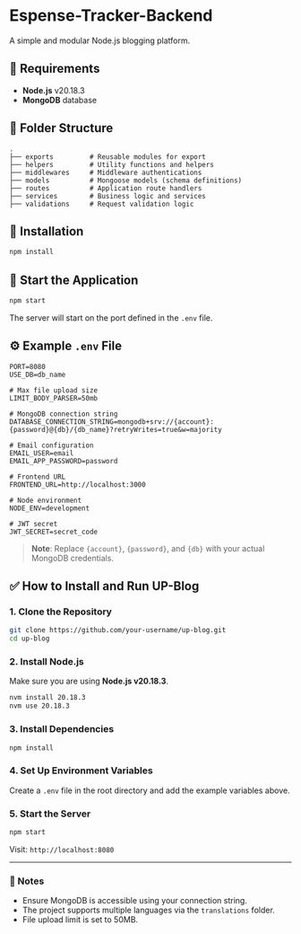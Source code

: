# Espense-Tracker-Backend

A simple and modular Node.js blogging platform.

## 🔧 Requirements

* **Node.js** v20.18.3
* **MongoDB** database

## 📁 Folder Structure

```
.
├── exports         # Reusable modules for export
├── helpers         # Utility functions and helpers
├── middlewares     # Middleware authentications
├── models          # Mongoose models (schema definitions)
├── routes          # Application route handlers
├── services        # Business logic and services
├── validations     # Request validation logic
```

## 💼 Installation

```bash
npm install
```

## 🚀 Start the Application

```bash
npm start
```

The server will start on the port defined in the `.env` file.

## ⚙️ Example `.env` File

```
PORT=8080
USE_DB=db_name

# Max file upload size
LIMIT_BODY_PARSER=50mb

# MongoDB connection string
DATABASE_CONNECTION_STRING=mongodb+srv://{account}:{password}@{db}/{db_name}?retryWrites=true&w=majority

# Email configuration
EMAIL_USER=email
EMAIL_APP_PASSWORD=password

# Frontend URL
FRONTEND_URL=http://localhost:3000

# Node environment
NODE_ENV=development

# JWT secret
JWT_SECRET=secret_code
```

> **Note**: Replace `{account}`, `{password}`, and `{db}` with your actual MongoDB credentials.

## ✅ How to Install and Run UP-Blog

### 1. Clone the Repository

```bash
git clone https://github.com/your-username/up-blog.git
cd up-blog
```

### 2. Install Node.js

Make sure you are using **Node.js v20.18.3**.

```bash
nvm install 20.18.3
nvm use 20.18.3
```

### 3. Install Dependencies

```bash
npm install
```

### 4. Set Up Environment Variables

Create a `.env` file in the root directory and add the example variables above.

### 5. Start the Server

```bash
npm start
```

Visit: `http://localhost:8080`

---

### 📝 Notes

* Ensure MongoDB is accessible using your connection string.
* The project supports multiple languages via the `translations` folder.
* File upload limit is set to 50MB.
